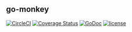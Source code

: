 ## go-monkey

[![CircleCI](https://circleci.com/gh/smith-30/go-monkey/tree/master.svg?style=svg)](https://circleci.com/gh/smith-30/go-monkey/tree/master)
[![Coverage Status](https://coveralls.io/repos/github/smith-30/go-monkey/badge.svg?branch=master)](https://coveralls.io/github/smith-30/go-monkey?branch=master)
[![GoDoc](https://godoc.org/github.com/smith-30/go-monkey?status.svg)](https://godoc.org/github.com/smith-30/go-monkey)
[![license](https://img.shields.io/badge/license-MIT-4183c4.svg)](https://github.com/smith-30/go-monkey/blob/master/LICENSE)
